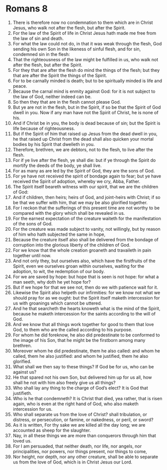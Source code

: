 ﻿# Romans  8
1. There is therefore now no condemnation to them which are in Christ Jesus, who walk not after the flesh, but after the Spirit. 
2. For the law of the Spirit of life in Christ Jesus hath made me free from the law of sin and death. 
3. For what the law could not do, in that it was weak through the flesh, God sending his own Son in the likeness of sinful flesh, and for sin, condemned sin in the flesh: 
4. That the righteousness of the law might be fulfilled in us, who walk not after the flesh, but after the Spirit. 
5. For they that are after the flesh do mind the things of the flesh; but they that are after the Spirit the things of the Spirit. 
6. For to be carnally minded is death; but to be spiritually minded is life and peace. 
7. Because the carnal mind is enmity against God: for it is not subject to the law of God, neither indeed can be. 
8. So then they that are in the flesh cannot please God. 
9. But ye are not in the flesh, but in the Spirit, if so be that the Spirit of God dwell in you. Now if any man have not the Spirit of Christ, he is none of his. 
10. And if Christ be in you, the body is dead because of sin; but the Spirit is life because of righteousness. 
11. But if the Spirit of him that raised up Jesus from the dead dwell in you, he that raised up Christ from the dead shall also quicken your mortal bodies by his Spirit that dwelleth in you. 
12. Therefore, brethren, we are debtors, not to the flesh, to live after the flesh. 
13. For if ye live after the flesh, ye shall die: but if ye through the Spirit do mortify the deeds of the body, ye shall live. 
14. For as many as are led by the Spirit of God, they are the sons of God. 
15. For ye have not received the spirit of bondage again to fear; but ye have received the Spirit of adoption, whereby we cry, Abba, Father. 
16. The Spirit itself beareth witness with our spirit, that we are the children of God: 
17. And if children, then heirs; heirs of God, and joint-heirs with Christ; if so be that we suffer with him, that we may be also glorified together. 
18. For I reckon that the sufferings of this present time are not worthy to be compared with the glory which shall be revealed in us. 
19. For the earnest expectation of the creature waiteth for the manifestation of the sons of God. 
20. For the creature was made subject to vanity, not willingly, but by reason of him who hath subjected the same in hope, 
21. Because the creature itself also shall be delivered from the bondage of corruption into the glorious liberty of the children of God. 
22. For we know that the whole creation groaneth and travaileth in pain together until now. 
23. And not only they, but ourselves also, which have the firstfruits of the Spirit, even we ourselves groan within ourselves, waiting for the adoption, to wit, the redemption of our body. 
24. For we are saved by hope: but hope that is seen is not hope: for what a man seeth, why doth he yet hope for? 
25. But if we hope for that we see not, then do we with patience wait for it. 
26. Likewise the Spirit also helpeth our infirmities: for we know not what we should pray for as we ought: but the Spirit itself maketh intercession for us with groanings which cannot be uttered. 
27. And he that searcheth the hearts knoweth what is the mind of the Spirit, because he maketh intercession for the saints according to the will of God. 
28. And we know that all things work together for good to them that love God, to them who are the called according to his purpose. 
29. For whom he did foreknow, he also did predestinate to be conformed to the image of his Son, that he might be the firstborn among many brethren. 
30. Moreover whom he did predestinate, them he also called: and whom he called, them he also justified: and whom he justified, them he also glorified. 
31. What shall we then say to these things? If God be for us, who can be against us? 
32. He that spared not his own Son, but delivered him up for us all, how shall he not with him also freely give us all things? 
33. Who shall lay any thing to the charge of God’s elect? It is God that justifieth. 
34. Who is he that condemneth? It is Christ that died, yea rather, that is risen again, who is even at the right hand of God, who also maketh intercession for us. 
35. Who shall separate us from the love of Christ? shall tribulation, or distress, or persecution, or famine, or nakedness, or peril, or sword? 
36. As it is written, For thy sake we are killed all the day long; we are accounted as sheep for the slaughter. 
37. Nay, in all these things we are more than conquerors through him that loved us. 
38. For I am persuaded, that neither death, nor life, nor angels, nor principalities, nor powers, nor things present, nor things to come, 
39. Nor height, nor depth, nor any other creature, shall be able to separate us from the love of God, which is in Christ Jesus our Lord. 
